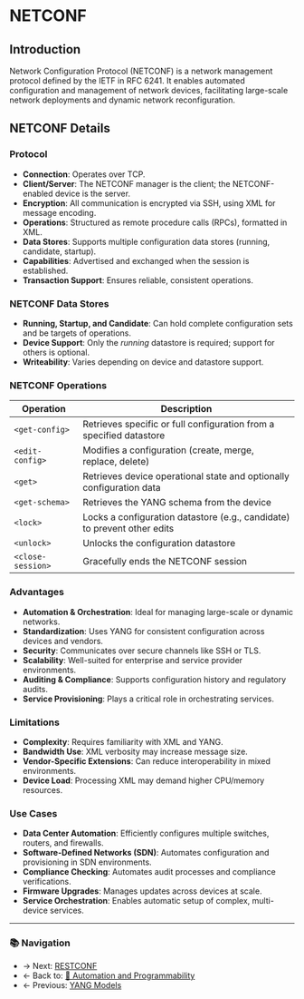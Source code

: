 # NETCONF

## Introduction
Network Configuration Protocol (NETCONF) is a network management protocol defined by the IETF in RFC 6241. It enables automated configuration and management of network devices, facilitating large-scale network deployments and dynamic network reconfiguration.

## NETCONF Details

### Protocol

- **Connection**: Operates over TCP.
- **Client/Server**: The NETCONF manager is the client; the NETCONF-enabled device is the server.
- **Encryption**: All communication is encrypted via SSH, using XML for message encoding.
- **Operations**: Structured as remote procedure calls (RPCs), formatted in XML.
- **Data Stores**: Supports multiple configuration data stores (running, candidate, startup).
- **Capabilities**: Advertised and exchanged when the session is established.
- **Transaction Support**: Ensures reliable, consistent operations.

### NETCONF Data Stores

- **Running, Startup, and Candidate**: Can hold complete configuration sets and be targets of operations.
- **Device Support**: Only the *running* datastore is required; support for others is optional.
- **Writeability**: Varies depending on device and datastore support.

### NETCONF Operations

| Operation         | Description                                                              |
| ----------------- | ------------------------------------------------------------------------ |
| `<get-config>`    | Retrieves specific or full configuration from a specified datastore      |
| `<edit-config>`   | Modifies a configuration (create, merge, replace, delete)                |
| `<get>`           | Retrieves device operational state and optionally configuration data     |
| `<get-schema>`    | Retrieves the YANG schema from the device                                |
| `<lock>`          | Locks a configuration datastore (e.g., candidate) to prevent other edits |
| `<unlock>`        | Unlocks the configuration datastore                                      |
| `<close-session>` | Gracefully ends the NETCONF session                                      |

### Advantages

- **Automation & Orchestration**: Ideal for managing large-scale or dynamic networks.
- **Standardization**: Uses YANG for consistent configuration across devices and vendors.
- **Security**: Communicates over secure channels like SSH or TLS.
- **Scalability**: Well-suited for enterprise and service provider environments.
- **Auditing & Compliance**: Supports configuration history and regulatory audits.
- **Service Provisioning**: Plays a critical role in orchestrating services.

### Limitations

- **Complexity**: Requires familiarity with XML and YANG.
- **Bandwidth Use**: XML verbosity may increase message size.
- **Vendor-Specific Extensions**: Can reduce interoperability in mixed environments.
- **Device Load**: Processing XML may demand higher CPU/memory resources.

### Use Cases

- **Data Center Automation**: Efficiently configures multiple switches, routers, and firewalls.
- **Software-Defined Networks (SDN)**: Automates configuration and provisioning in SDN environments.
- **Compliance Checking**: Automates audit processes and compliance verifications.
- **Firmware Upgrades**: Manages updates across devices at scale.
- **Service Orchestration**: Enables automatic setup of complex, multi-device services.

---

### 📚 Navigation
- → Next: [RESTCONF](./restconf.md)
- ← Back to: [📁 Automation and Programmability](./readme.md)
- ← Previous: [YANG Models](./yang-models.md)

